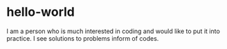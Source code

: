 # hello-world
I am a person who is much interested in coding and would like to put it into practice. I see solutions to problems inform of codes.
